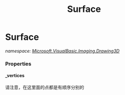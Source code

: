 ﻿---
title: Surface
---

# Surface
_namespace: [Microsoft.VisualBasic.Imaging.Drawing3D](N-Microsoft.VisualBasic.Imaging.Drawing3D.html)_






### Properties

#### _vertices
请注意，在这里面的点都是有顺序分别的
